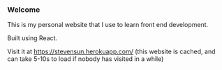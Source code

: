 ### Welcome

This is my personal website that I use to learn front end development.

Built using React.

Visit it at https://stevensun.herokuapp.com/ (this website is cached, and can take 5-10s to load if nobody has visited in a while)
